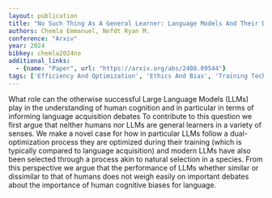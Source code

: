 ```yaml
---
layout: publication
title: "No Such Thing As A General Learner: Language Models And Their Dual Optimization"
authors: Chemla Emmanuel, Nefdt Ryan M.
conference: "Arxiv"
year: 2024
bibkey: chemla2024no
additional_links:
  - {name: "Paper", url: "https://arxiv.org/abs/2408.09544"}
tags: ['Efficiency And Optimization', 'Ethics And Bias', 'Training Techniques']
---
```

What role can the otherwise successful Large Language Models (LLMs) play in the understanding of human cognition and in particular in terms of informing language acquisition debates To contribute to this question we first argue that neither humans nor LLMs are general learners in a variety of senses. We make a novel case for how in particular LLMs follow a dual-optimization process they are optimized during their training (which is typically compared to language acquisition) and modern LLMs have also been selected through a process akin to natural selection in a species. From this perspective we argue that the performance of LLMs whether similar or dissimilar to that of humans does not weigh easily on important debates about the importance of human cognitive biases for language.
